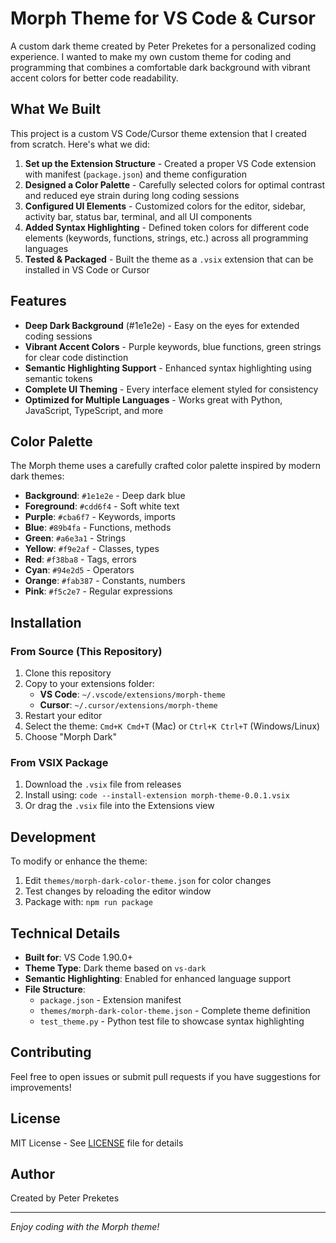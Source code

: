 # Morph Theme for VS Code & Cursor

A custom dark theme created by Peter Preketes for a personalized coding experience. I wanted to make my own custom theme for coding and programming that combines a comfortable dark background with vibrant accent colors for better code readability.

## What We Built

This project is a custom VS Code/Cursor theme extension that I created from scratch. Here's what we did:

1. **Set up the Extension Structure** - Created a proper VS Code extension with manifest (`package.json`) and theme configuration
2. **Designed a Color Palette** - Carefully selected colors for optimal contrast and reduced eye strain during long coding sessions
3. **Configured UI Elements** - Customized colors for the editor, sidebar, activity bar, status bar, terminal, and all UI components
4. **Added Syntax Highlighting** - Defined token colors for different code elements (keywords, functions, strings, etc.) across all programming languages
5. **Tested & Packaged** - Built the theme as a `.vsix` extension that can be installed in VS Code or Cursor

## Features

- **Deep Dark Background** (#1e1e2e) - Easy on the eyes for extended coding sessions
- **Vibrant Accent Colors** - Purple keywords, blue functions, green strings for clear code distinction
- **Semantic Highlighting Support** - Enhanced syntax highlighting using semantic tokens
- **Complete UI Theming** - Every interface element styled for consistency
- **Optimized for Multiple Languages** - Works great with Python, JavaScript, TypeScript, and more

## Color Palette

The Morph theme uses a carefully crafted color palette inspired by modern dark themes:

- **Background**: `#1e1e2e` - Deep dark blue
- **Foreground**: `#cdd6f4` - Soft white text
- **Purple**: `#cba6f7` - Keywords, imports
- **Blue**: `#89b4fa` - Functions, methods
- **Green**: `#a6e3a1` - Strings
- **Yellow**: `#f9e2af` - Classes, types
- **Red**: `#f38ba8` - Tags, errors
- **Cyan**: `#94e2d5` - Operators
- **Orange**: `#fab387` - Constants, numbers
- **Pink**: `#f5c2e7` - Regular expressions

## Installation

### From Source (This Repository)
1. Clone this repository
2. Copy to your extensions folder:
   - **VS Code**: `~/.vscode/extensions/morph-theme`
   - **Cursor**: `~/.cursor/extensions/morph-theme`
3. Restart your editor
4. Select the theme: `Cmd+K Cmd+T` (Mac) or `Ctrl+K Ctrl+T` (Windows/Linux)
5. Choose "Morph Dark"

### From VSIX Package
1. Download the `.vsix` file from releases
2. Install using: `code --install-extension morph-theme-0.0.1.vsix`
3. Or drag the `.vsix` file into the Extensions view

## Development

To modify or enhance the theme:

1. Edit `themes/morph-dark-color-theme.json` for color changes
2. Test changes by reloading the editor window
3. Package with: `npm run package`

## Technical Details

- **Built for**: VS Code 1.90.0+
- **Theme Type**: Dark theme based on `vs-dark`
- **Semantic Highlighting**: Enabled for enhanced language support
- **File Structure**:
  - `package.json` - Extension manifest
  - `themes/morph-dark-color-theme.json` - Complete theme definition
  - `test_theme.py` - Python test file to showcase syntax highlighting

## Contributing

Feel free to open issues or submit pull requests if you have suggestions for improvements!

## License

MIT License - See [LICENSE](LICENSE) file for details

## Author

Created by Peter Preketes

---

*Enjoy coding with the Morph theme!*